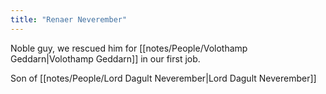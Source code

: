 ```yaml
---
title: "Renaer Neverember"
---
```

Noble guy, we rescued him for [[notes/People/Volothamp Geddarn|Volothamp Geddarn]] in our first job.

Son of [[notes/People/Lord Dagult Neverember|Lord Dagult Neverember]]

